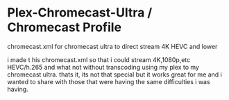 # Plex-Chromecast-Ultra / Chromecast  Profile
chromecast.xml for chromecast ultra to direct stream 4K HEVC and lower


i made t his chromecast.xml so that i could stream 4K,1080p,etc  HEVC/h.265 and what not without transcoding using my plex to my chromecast ultra.  thats it, its not that special but it works great for me and i wanted to share with those that were having the same difficulties i was having.
